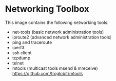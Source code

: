 # Networking Toolbox

This image contains the following networking tools:

- net-tools (basic network administration tools)
- iproute2 (advanced network administration tools)
- ping and traceroute
- iperf3
- ssh client
- tcpdump
- telnet
- mtools (multicast tools msend & mreceive)  
  https://github.com/troglobit/mtools
